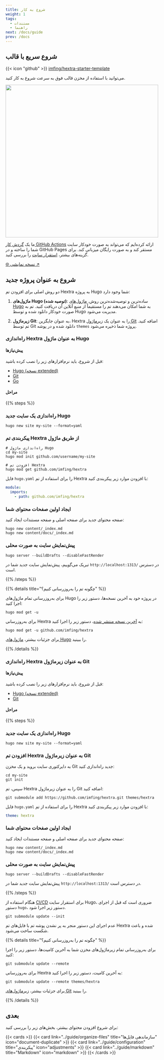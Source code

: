 ```yaml
---
title: شروع به کار
weight: 1
tags:
  - مستندات
  - راهنما
next: /docs/guide
prev: /docs
---
```


## شروع سریع با قالب

{{< icon "github" >}}&nbsp;[imfing/hextra-starter-template](https://github.com/imfing/hextra-starter-template)

می‌توانید با استفاده از مخزن قالب فوق به سرعت شروع به کار کنید.

<img src="https://docs.github.com/assets/cb-77734/mw-1440/images/help/repository/use-this-template-button.webp" width="500">

ما یک [گردش کار GitHub Actions](https://docs.github.com/en/pages/getting-started-with-github-pages/configuring-a-publishing-source-for-your-github-pages-site#publishing-with-a-custom-github-actions-workflow) ارائه کرده‌ایم که می‌تواند به صورت خودکار سایت شما را ساخته و در GitHub Pages مستقر کند و به صورت رایگان میزبانی کند.
برای گزینه‌های بیشتر، [استقرار سایت](../guide/deploy-site) را بررسی کنید.

[🌐 نسخه نمایشی ↗](https://imfing.github.io/hextra-starter-template/)

## شروع به عنوان پروژه جدید

دو روش اصلی برای افزودن تم Hextra به پروژه Hugo شما وجود دارد:

1. **ماژول‌های Hugo (توصیه شده)**: ساده‌ترین و توصیه‌شده‌ترین روش. [ماژول‌های Hugo](https://gohugo.io/hugo-modules/) به شما امکان می‌دهند تم را مستقیماً از منبع آنلاین آن دریافت کنید. تم به صورت خودکار دانلود شده و توسط Hugo مدیریت می‌شود.

2. **زیرماژول Git**: به عنوان جایگزین، Hextra را به عنوان یک [زیرماژول Git](https://git-scm.com/book/en/v2/Git-Tools-Submodules) اضافه کنید. تم توسط Git دانلود شده و در پوشه `themes` پروژه شما ذخیره می‌شود.

### راه‌اندازی Hextra به عنوان ماژول Hugo

#### پیش‌نیازها

قبل از شروع، باید نرم‌افزارهای زیر را نصب کرده باشید:

- [Hugo (نسخه extended)](https://gohugo.io/installation/)
- [Git](https://git-scm.com/)
- [Go](https://go.dev/)

#### مراحل

{{% steps %}}

### راه‌اندازی یک سایت جدید Hugo

```shell
hugo new site my-site --format=yaml
```

### پیکربندی تم Hextra از طریق ماژول

```shell
# راه‌اندازی ماژول Hugo
cd my-site
hugo mod init github.com/username/my-site

# افزودن تم Hextra
hugo mod get github.com/imfing/hextra
```

فایل `hugo.yaml` را برای استفاده از تم Hextra با افزودن موارد زیر پیکربندی کنید:

```yaml
module:
  imports:
    - path: github.com/imfing/hextra
```

### ایجاد اولین صفحات محتوای شما

صفحه محتوای جدید برای صفحه اصلی و صفحه مستندات ایجاد کنید:

```shell
hugo new content/_index.md
hugo new content/docs/_index.md
```

### پیش‌نمایش سایت به صورت محلی

```shell
hugo server --buildDrafts --disableFastRender
```

تبریک می‌گوییم، پیش‌نمایش سایت جدید شما در `http://localhost:1313/` در دسترس است.

{{% /steps %}}


{{% details title="چگونه تم را به‌روزرسانی کنیم؟" %}}

برای به‌روزرسانی تمام ماژول‌های Hugo در پروژه خود به آخرین نسخه‌ها، دستور زیر را اجرا کنید:

```shell
hugo mod get -u
```

برای به‌روزرسانی Hextra به [آخرین نسخه منتشر شده](https://github.com/imfing/hextra/releases)، دستور زیر را اجرا کنید:

```shell
hugo mod get -u github.com/imfing/hextra
```

برای جزئیات بیشتر، [ماژول‌های Hugo](https://gohugo.io/hugo-modules/use-modules/#update-all-modules) را ببینید.

{{% /details %}}

### راه‌اندازی Hextra به عنوان زیرماژول Git

#### پیش‌نیازها

قبل از شروع، باید نرم‌افزارهای زیر را نصب کرده باشید:

- [Hugo (نسخه extended)](https://gohugo.io/installation/)
- [Git](https://git-scm.com/)

#### مراحل

{{% steps %}}

### راه‌اندازی یک سایت جدید Hugo

```shell
hugo new site my-site --format=yaml
```

### افزودن تم Hextra به عنوان زیرماژول Git

به دایرکتوری سایت بروید و یک مخزن Git جدید راه‌اندازی کنید:

```shell
cd my-site
git init
```

سپس، تم Hextra را به عنوان زیرماژول Git اضافه کنید:

```shell
git submodule add https://github.com/imfing/hextra.git themes/hextra
```

فایل `hugo.yaml` را برای استفاده از تم Hextra با افزودن موارد زیر پیکربندی کنید:

```yaml
theme: hextra
```

### ایجاد اولین صفحات محتوای شما

صفحه محتوای جدید برای صفحه اصلی و صفحه مستندات ایجاد کنید:

```shell
hugo new content/_index.md
hugo new content/docs/_index.md
```

### پیش‌نمایش سایت به صورت محلی

```shell
hugo server --buildDrafts --disableFastRender
```

پیش‌نمایش سایت جدید شما در `http://localhost:1313/` در دسترس است.

{{% /steps %}}


هنگام استفاده از [CI/CD](https://en.wikipedia.org/wiki/CI/CD) برای استقرار سایت Hugo، ضروری است که قبل از اجرای دستور `hugo`، دستور زیر اجرا شود.

```shell
git submodule update --init
```

عدم اجرای این دستور منجر به پر نشدن پوشه تم با فایل‌های تم Hextra شده و باعث شکست ساخت می‌شود.


{{% details title="چگونه تم را به‌روزرسانی کنیم؟" %}}

برای به‌روزرسانی تمام زیرماژول‌های مخزن شما به آخرین کامیت‌ها، دستور زیر را اجرا کنید:

```shell
git submodule update --remote
```

برای به‌روزرسانی Hextra به آخرین کامیت، دستور زیر را اجرا کنید:

```shell
git submodule update --remote themes/hextra
```

برای جزئیات بیشتر، [زیرماژول‌های Git](https://git-scm.com/book/en/v2/Git-Tools-Submodules) را ببینید.

{{% /details %}}

## بعدی

برای شروع افزودن محتوای بیشتر، بخش‌های زیر را بررسی کنید:

{{< cards >}}
  {{< card link="../guide/organize-files" title="سازماندهی فایل‌ها" icon="document-duplicate" >}}
  {{< card link="../guide/configuration" title="پیکربندی" icon="adjustments" >}}
  {{< card link="../guide/markdown" title="Markdown" icon="markdown" >}}
{{< /cards >}}